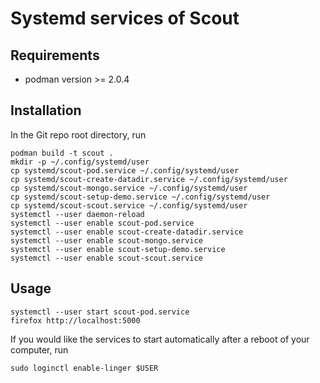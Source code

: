 # Systemd services of Scout

## Requirements

* podman version >= 2.0.4

## Installation

In the Git repo root directory, run

```
podman build -t scout .
mkdir -p ~/.config/systemd/user
cp systemd/scout-pod.service ~/.config/systemd/user
cp systemd/scout-create-datadir.service ~/.config/systemd/user
cp systemd/scout-mongo.service ~/.config/systemd/user
cp systemd/scout-setup-demo.service ~/.config/systemd/user
cp systemd/scout-scout.service ~/.config/systemd/user
systemctl --user daemon-reload
systemctl --user enable scout-pod.service
systemctl --user enable scout-create-datadir.service
systemctl --user enable scout-mongo.service
systemctl --user enable scout-setup-demo.service
systemctl --user enable scout-scout.service
```

## Usage

```
systemctl --user start scout-pod.service
firefox http://localhost:5000
```

If you would like the services to start automatically after a reboot of your computer,
run

```
sudo loginctl enable-linger $USER
```
